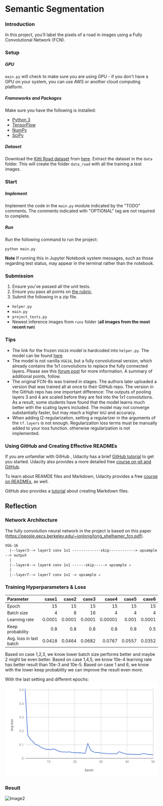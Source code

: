 # Semantic Segmentation
### Introduction
In this project, you'll label the pixels of a road in images using a Fully Convolutional Network (FCN).

### Setup
##### GPU
`main.py` will check to make sure you are using GPU - if you don't have a GPU on your system, you can use AWS or another cloud computing platform.
##### Frameworks and Packages
Make sure you have the following is installed:
 - [Python 3](https://www.python.org/)
 - [TensorFlow](https://www.tensorflow.org/)
 - [NumPy](http://www.numpy.org/)
 - [SciPy](https://www.scipy.org/)
##### Dataset
Download the [Kitti Road dataset](http://www.cvlibs.net/datasets/kitti/eval_road.php) from [here](http://www.cvlibs.net/download.php?file=data_road.zip).  Extract the dataset in the `data` folder.  This will create the folder `data_road` with all the training a test images.

### Start
##### Implement
Implement the code in the `main.py` module indicated by the "TODO" comments.
The comments indicated with "OPTIONAL" tag are not required to complete.
##### Run
Run the following command to run the project:
```
python main.py
```
**Note** If running this in Jupyter Notebook system messages, such as those regarding test status, may appear in the terminal rather than the notebook.

### Submission
1. Ensure you've passed all the unit tests.
2. Ensure you pass all points on [the rubric](https://review.udacity.com/#!/rubrics/989/view).
3. Submit the following in a zip file.
 - `helper.py`
 - `main.py`
 - `project_tests.py`
 - Newest inference images from `runs` folder  (**all images from the most recent run**)

 ### Tips
- The link for the frozen `VGG16` model is hardcoded into `helper.py`.  The model can be found [here](https://s3-us-west-1.amazonaws.com/udacity-selfdrivingcar/vgg.zip)
- The model is not vanilla `VGG16`, but a fully convolutional version, which already contains the 1x1 convolutions to replace the fully connected layers. Please see this [forum post](https://discussions.udacity.com/t/here-is-some-advice-and-clarifications-about-the-semantic-segmentation-project/403100/8?u=subodh.malgonde) for more information.  A summary of additional points, follow.
- The original FCN-8s was trained in stages. The authors later uploaded a version that was trained all at once to their GitHub repo.  The version in the GitHub repo has one important difference: The outputs of pooling layers 3 and 4 are scaled before they are fed into the 1x1 convolutions.  As a result, some students have found that the model learns much better with the scaling layers included. The model may not converge substantially faster, but may reach a higher IoU and accuracy.
- When adding l2-regularization, setting a regularizer in the arguments of the `tf.layers` is not enough. Regularization loss terms must be manually added to your loss function. otherwise regularization is not implemented.

### Using GitHub and Creating Effective READMEs
If you are unfamiliar with GitHub , Udacity has a brief [GitHub tutorial](http://blog.udacity.com/2015/06/a-beginners-git-github-tutorial.html) to get you started. Udacity also provides a more detailed free [course on git and GitHub](https://www.udacity.com/course/how-to-use-git-and-github--ud775).

To learn about REAMDE files and Markdown, Udacity provides a free [course on READMEs](https://www.udacity.com/courses/ud777), as well.

GitHub also provides a [tutorial](https://guides.github.com/features/mastering-markdown/) about creating Markdown files.

## Reflection

### Network Architecture
The fully convolution neural network in the project is based on this paper (https://people.eecs.berkeley.edu/~jonlong/long_shelhamer_fcn.pdf).
```
VGG-16
  |--layer3--> layer3 conv 1x1 -------------skip------------> upsample --> output
  |
  |--layer4--> layer4 conv 1x1 ------skip-----> upsample ↗
  |
  |--layer7--> layer7 conv 1x1 -> upsample ↗
```

### Training Hyperparameters & Loss
|Parameter              |case1 |case2 |case3 |case4  |case5|case6 |
|:----------------------|-----:|-----:|-----:|------:|----:|-----:|
|Epoch                  |    15|    15|    15|     15|   15|    15|
|Batch size             |     4|     8|    16|      4|    4|     4|
|Learning rate          |0.0001|0.0001|0.0001|0.00001|0.001|0.0001|
|Keep probability       |   0.8|   0.8|   0.8|    0.8|  0.8|   0.5|
|Avg. loss in last batch|0.0418|0.0464|0.0682|0.0767|0.0557|0.0352|

Based on case 1,2,3, we know lower batch size performs better and maybe 2 might be even better.
Based on case 1,4,5, we know 10e-4 learning rate has better result than 10e-3 and 10e-5.
Based on case 1 and 6, we know with the lower keep probability we can improve the result even more.

With the last setting and different epochs:
![Image1](./chart.png)

### Result
![Image2](./result.gif)

